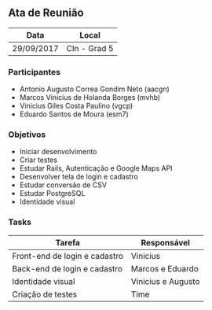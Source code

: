 ## Ata de Reunião

Data         | Local
------------ | -------------
29/09/2017   | CIn - Grad 5


### Participantes
* Antonio Augusto Correa Gondim Neto (aacgn)
* Marcos Vinicius de Holanda Borges (mvhb)
* Vinicius Giles Costa Paulino (vgcp)
* Eduardo Santos de Moura (esm7)

### Objetivos
* Iniciar desenvolvimento
* Criar testes
* Estudar Rails, Autenticação e Google Maps API
* Desenvolver tela de login e cadastro
* Estudar conversão de CSV
* Estudar PostgreSQL
* Identidade visual


### Tasks
Tarefa         | Responsável   
------------ | ------------- 
Front-end de login e cadastro | Vinicius
Back-end de login e cadastro | Marcos e Eduardo
Identidade visual | Vinicius e Augusto
Criação de testes | Time
